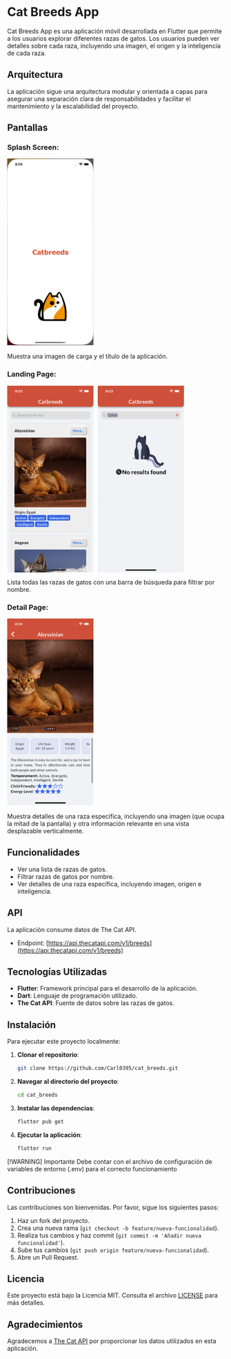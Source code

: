# Cat Breeds App

Cat Breeds App es una aplicación móvil desarrollada en Flutter que permite a los usuarios explorar diferentes razas de gatos. Los usuarios pueden ver detalles sobre cada raza, incluyendo una imagen, el origen y la inteligencia de cada raza.

## Arquitectura

La aplicación sigue una arquitectura modular y orientada a capas para asegurar una separación clara de responsabilidades y facilitar el mantenimiento y la escalabilidad del proyecto.

## Pantallas

### Splash Screen:

<img src="screenshots/screen00.png" alt="Splash Screen" width="200"/>

Muestra una imagen de carga y el título de la aplicación.

### Landing Page:

<div style="display: flex; gap: 10px;">
   <img src="screenshots/screen01.png" alt="Landing Page" width="200"/>
   <img src="screenshots/screen02.png" alt="Landing Page" width="200"/>
</div>

Lista todas las razas de gatos con una barra de búsqueda para filtrar por nombre.

### Detail Page:

<img src="screenshots/screen03.png" alt="Landing Page" width="200"/>

Muestra detalles de una raza específica, incluyendo una imagen (que ocupa la mitad de la pantalla) y otra información relevante en una vista desplazable verticalmente.

## Funcionalidades

- Ver una lista de razas de gatos.
- Filtrar razas de gatos por nombre.
- Ver detalles de una raza específica, incluyendo imagen, origen e inteligencia.

## API

La aplicación consume datos de The Cat API.

- Endpoint: [https://api.thecatapi.com/v1/breeds](https://api.thecatapi.com/v1/breeds)

## Tecnologías Utilizadas

- **Flutter**: Framework principal para el desarrollo de la aplicación.
- **Dart**: Lenguaje de programación utilizado.
- **The Cat API**: Fuente de datos sobre las razas de gatos.

## Instalación

Para ejecutar este proyecto localmente:

1. **Clonar el repositorio**:

   ```bash
   git clone https://github.com/Carl0395/cat_breeds.git
   ```

2. **Navegar al directorio del proyecto**:

   ```bash
   cd cat_breeds
   ```

3. **Instalar las dependencias**:

   ```bash
   flutter pub get
   ```

4. **Ejecutar la aplicación**:

   ```bash
   flutter run
   ```

[!WARNING] Importante
Debe contar con el archivo de configuración de variables de entorno (.env) para el correcto     funcionamiento

## Contribuciones

Las contribuciones son bienvenidas. Por favor, sigue los siguientes pasos:

1. Haz un fork del proyecto.
2. Crea una nueva rama (`git checkout -b feature/nueva-funcionalidad`).
3. Realiza tus cambios y haz commit (`git commit -m 'Añadir nueva funcionalidad'`).
4. Sube tus cambios (`git push origin feature/nueva-funcionalidad`).
5. Abre un Pull Request.

## Licencia

Este proyecto está bajo la Licencia MIT. Consulta el archivo [LICENSE](LICENSE) para más detalles.

## Agradecimientos

Agradecemos a [The Cat API](https://thecatapi.com/) por proporcionar los datos utilizados en esta aplicación.
